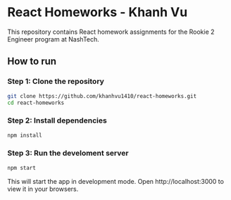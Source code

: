 # React Homeworks - Khanh Vu

This repository contains React homework assignments for the Rookie 2 Engineer program at NashTech.

## How to run

### Step 1: Clone the repository

```bash
git clone https://github.com/khanhvu1410/react-homeworks.git
cd react-homeworks
```

### Step 2: Install dependencies

```bash
npm install
```

### Step 3: Run the develoment server

```bash
npm start
```

This will start the app in development mode. Open http://localhost:3000 to view it in your browsers.
